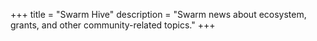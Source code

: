 +++
title = "Swarm Hive"
description = "Swarm news about ecosystem, grants, and other community-related topics."
+++
